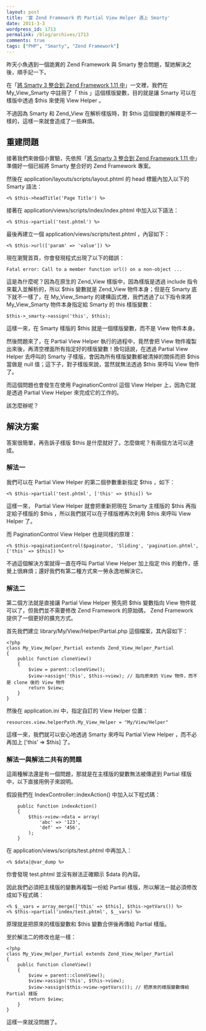 ```yaml
---
layout: post
title: '當 Zend Framework 的 Partial View Helper 遇上 Smarty'
date: 2011-3-3
wordpress_id: 1713
permalink: /blog/archives/1713
comments: true
tags: ["PHP", "Smarty", "Zend Framework"]
---
```


昨天小魚遇到一個詭異的 Zend Framework 與 Smarty 整合問題，幫她解決之後，順手記一下。

在「[將 Smarty 3 整合到 Zend Framework 1.11 中](http://www.jaceju.net/blog/archives/1687)」一文裡，我們在 My_View_Smarty 中註冊了「 this 」這個樣版變數，目的就是讓 Smarty 可以在樣版中透過 $this 來使用 View Helper 。

不過因為 Smarty 和 Zend_View 在解析樣版時，對 $this 這個變數的解釋是不一樣的，這樣一來就會造成了一些麻煩。

<!--more-->

## 重建問題

接著我們來做個小實驗，先依照「[將 Smarty 3 整合到 Zend Framework 1.11 中](http://www.jaceju.net/blog/archives/1687)」準備好一個已經將 Smarty 整合好的 Zend Framework 專案。

然後在 application/layouts/scripts/layout.phtml 的 head 標籤內加入以下的 Smarty 語法：

```
<% $this->headTitle('Page Title') %>

```

接著在 application/views/scripts/index/index.phtml 中加入以下語法：

```
<% $this->partial('test.phtml') %>

```

最後再建立一個 application/views/scripts/test.phtml ，內容如下：

```
<% $this->url(['param' => 'value']) %>

```

現在瀏覽首頁，你會發現程式出現了以下的錯誤： 

```
Fatal error: Call to a member function url() on a non-object ...

```

這是為什麼呢？因為在原生的 Zend_View 樣版中，因為樣版是透過 include 指令來載入並解析的，所以 $this 變數就是 Zend_View 物件本身；但是在 Smarty 底下就不一樣了，在 My_View_Smarty 的建構函式裡，我們透過了以下指令來將 My_View_Smarty 物件本身指定給 Smarty 的 this 樣版變數：

```
$this->_smarty->assign('this', $this);

```

這樣一來，在 Smarty 樣版的 $this 就是一個樣版變數，而不是 View 物件本身。

然後問題來了，在 Partial View Helper 執行的過程中，竟然會把 View 物件複製出來後，再清空裡面所有指定好的樣版變數！換句話說，在透過 Partial View Helper 去呼叫的 Smarty 子樣版，會因為所有樣版變數都被清掉的關係而把 $this 當做是 null 值；這下子，對子樣版來說，當然就無法透過 $this 來呼叫 View 物件了。

而這個問題也會發生在使用 PaginationControl 這個 View Helper 上，因為它就是透過  Partial View Helper 來完成它的工作的。

該怎麼辦呢？

## 解決方案

答案很簡單，再告訴子樣版 $this 是什麼就好了。怎麼做呢？有兩個方法可以達成。

### 解法一

我們可以在  Partial View Helper 的第二個參數重新指定 $this ，如下：

```
<% $this->partial('test.phtml', ['this' => $this]) %>

```

這樣一來， Partial View Helper 就會把重新把現在 Smarty 主樣版的 $this 再指定給子樣版的 $this ，所以我們就可以在子樣版裡再次利用 $this 來呼叫 View Helper 了。

而 PaginationControl View Helper 也是同樣的原理：

```
<% $this->paginationControl($paginator, 'Sliding', 'pagination.phtml', ['this' => $this]) %>

```

不過這個解決方案就得一直在呼叫 Partial View Helper 加上指定 this 的動作，感覺上很麻煩；還好我們有第二種方式來一勞永逸地解決它。

### 解法二

第二個方法就是直接讓 Partial View Helper 預先把 $this 變數指向 View 物件就可以了，但我們並不需要修改 Zend Framework 的原始碼， Zend Framework 提供了一個更好的擴充方式。

首先我們建立 library/My/View/Helper/Partial.php 這個檔案，其內容如下：

```
<?php
class My_View_Helper_Partial extends Zend_View_Helper_Partial
{
    public function cloneView()
    {
        $view = parent::cloneView();
        $view->assign('this', $this->view); // 指向原來的 View 物件，而不是 clone 後的 View 物件
        return $view;
    }
}

```

然後在 application.ini 中，指定自訂的 View Helper 位置：

```
resources.view.helperPath.My_View_Helper = "My/View/Helper"

```

這樣一來，我們就可以安心地透過 Smarty 來呼叫 Partial View Helper ，而不必再加上 ['this' => $this] 了。

### 解法一與解法二共有的問題

這兩種解法還是有一個問題，那就是在主樣版的變數無法被傳遞到 Partial 樣版中，以下直接用例子來說明。

假設我們在 IndexController::indexAction() 中加入以下程式碼：

```
    public function indexAction()
    {
        $this->view->data = array(
            'abc' => '123',
            'def' => '456',
        );
    }

```

在 application/views/scripts/test.phtml 中再加入：

```
<% $data|@var_dump %>

```

你會發現 test.phtml 並沒有辦法正確顯示 $data 的內容。

因此我們必須把主樣版的變數再複製一份給 Partial 樣版，所以解法一就必須修改成如下程式碼：

```
<% $__vars = array_merge(['this' => $this], $this->getVars()) %>
<% $this->partial('index/test.phtml', $__vars) %>

```

原理就是把原來的樣版變數和 $this 變數合併後再傳給 Partial 樣版。

至於解法二的修改也是一樣：

```
<?php
class My_View_Helper_Partial extends Zend_View_Helper_Partial
{
    public function cloneView()
    {
        $view = parent::cloneView();
        $view->assign('this', $this->view);
        $view->assign($this->view->getVars()); // 把原來的樣版變數傳給 Partial 樣版
        return $view;
    }
}

```

這樣一來就沒問題了。
